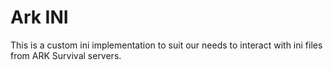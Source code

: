# Ark INI
This is a custom ini implementation to suit our needs to interact with ini files from ARK Survival servers.